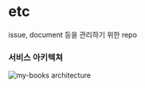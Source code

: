 # etc

issue, document 등을 관리하기 위한 repo

### 서비스 아키텍쳐
![my-books architecture](https://github.com/nhnacademy-be4-My-Books/etc/assets/121997029/01096e27-d829-43f9-a987-3c4ddce97af9)
